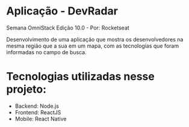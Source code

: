 # Aplicação - DevRadar

Semana OmniStack Edição 10.0 - Por: Rocketseat

Desenvolvimento de uma aplicação que mostra os desenvolvedores na mesma região que a sua em um mapa, com as tecnologias que foram informadas no campo de busca.

# Tecnologias utilizadas nesse projeto:
- Backend: Node.js
- Frontend: ReactJS
- Mobile: React Native
